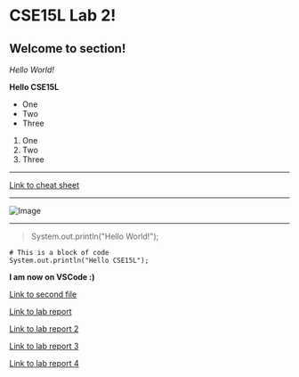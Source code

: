 # CSE15L Lab 2!

## Welcome to section!

*Hello World!*

**Hello CSE15L**

- One
- Two
- Three

1. One
2. Two
3. Three

***

[Link to cheat sheet](https://commonmark.org/help/)

***

![Image](https://i1.sndcdn.com/avatars-ENS7y0HL3HyW78Z9-ZFD2xg-t250x250.jpg)

***

> System.out.println("Hello World!");

```
# This is a block of code
System.out.println("Hello CSE15L");
```

**I am now on VSCode :)** 

[Link to second file](test.html)

[Link to lab report](https://hpdinh.github.io/cse15l-lab-reports/lab-report-blog.html)

[Link to lab report 2](https://hpdinh.github.io/cse15l-lab-reports/lab-report-2.html)

[Link to lab report 3](https://hpdinh.github.io/cse15l-lab-reports/lab-report-3-week-6.html)

[Link to lab report 4](https://hpdinh.github.io/cse15l-lab-reports/lab-report-4.html)
